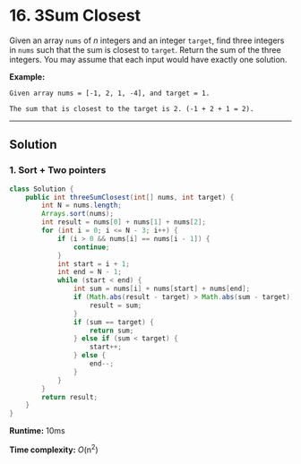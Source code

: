 # 16. 3Sum Closest

Given an array `nums` of *n* integers and an integer `target`, find three integers in `nums` such that the sum is closest to `target`. Return the sum of the three integers. You may assume that each input would have exactly one solution.

**Example:**

```
Given array nums = [-1, 2, 1, -4], and target = 1.

The sum that is closest to the target is 2. (-1 + 2 + 1 = 2).
```

---

## Solution

### 1. Sort + Two pointers

```java
class Solution {
    public int threeSumClosest(int[] nums, int target) {
        int N = nums.length;
        Arrays.sort(nums);
        int result = nums[0] + nums[1] + nums[2];
        for (int i = 0; i <= N - 3; i++) {
            if (i > 0 && nums[i] == nums[i - 1]) {
                continue;
            }
            int start = i + 1;
            int end = N - 1;
            while (start < end) {
                int sum = nums[i] + nums[start] + nums[end];
                if (Math.abs(result - target) > Math.abs(sum - target)) {
                    result = sum;
                }
                if (sum == target) {
                    return sum;
                } else if (sum < target) {
                    start++;
                } else {
                    end--;
                }
            }
        }
        return result;
    }
}
```

**Runtime:**  10ms

**Time complexity:** *O*(n<sup>2</sup>)